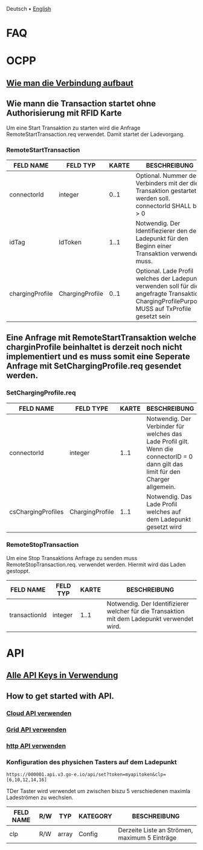 Deutsch &bull; [English](faq-en.md)

# FAQ

# OCPP

## [Wie man die Verbindung aufbaut](ocpp-de.md) 

## Wie mann die Transaction startet ohne Authorisierung mit RFID Karte
Um eine Start Transaktion zu starten wird die Anfrage RemoteStartTransaction.req verwendet. Damit startet der Ladevorgang.

### RemoteStartTransaction

| FELD NAME | FELD TYP | KARTE | BESCHREIBUNG |
| ----------- | ------------- | ---------- | ------------------------------------- |
| connectorId | integer | 0..1 | Optional. Nummer des Verbinders mit der die Transaktion gestartet werden soll. connectorId SHALL be > 0 |
| idTag | IdToken | 1..1 | Notwendig. Der Identifiezierer den der Ladepunkt für den Beginn einer Transaktion verwenden muss.
| chargingProfile | ChargingProfile | 0..1 | Optional. Lade Profil welches der Ladepunkt verwenden soll für die angefragte Transaktion ChargingProfilePurpose MUSS auf TxProfile gesetzt sein |

## Eine Anfrage mit RemoteStartTransaktion welche charginProfile beinhaltet is derzeit noch nicht implementiert und es muss somit eine Seperate Anfrage mit SetChargingProfile.req gesendet werden.

### SetChargingProfile.req

| FELD NAME | FELD TYPE | KARTE | BESCHREIBUNG |
| ----------- | ------------- | ---------- | ------------------------------------- |
| connectorId | integer | 1..1 | Notwendig.  Der Verbinder für welches das Lade Profil gilt. Wenn die connectorID = 0 dann gilt das limit für den Charger allgemein.|
| csChargingProfiles | ChargingProfile | 1..1 | Notwendig. Das Lade Profil welches auf dem Ladepunkt gesetzt wird|


### RemoteStopTransaction

Um eine Stop Transaktions Anfrage zu senden muss RemoteStopTransaction.req. verwendet werden. Hiermit wird das Laden gestoppt.

| FELD NAME | FELD TYP | KARTE | BESCHREIBUNG |
| ----------- | ------------- | ---------- | ------------------------------------- |
| transactionId | integer |  1..1 | Notwendig. Der Identifizierer welcher für die Transaktion mit dem Ladepunkt verwendet wird.|





# API 

## [Alle API Keys in Verwendung](apikeys-de.md)

## How to get started with API. 
  ### [Cloud API verwenden](cloudapi-de.md)
  ### [Grid API verwenden](gridapi-de.md)
  ### [http API verwenden](http-de.md)

  ### Konfiguration des physichen Tasters auf dem Ladepunkt
    https://000001.api.v3.go-e.io/api/set?token=myapitoken&clp=[6,10,12,14,16]
TDer Taster wird verwendet um zwischen biszu 5 verschiedenen maximla Ladeströmen zu wechslen.

|FELD NAME | R/W | TYP | KATEGORY | BESCHREIBUNG |
| ----------- | ------------- | ------ | ---- | ------------------------------------- |
| clp | R/W | array | Config | Derzeite Liste an Strömen, maximum 5 Einträge

